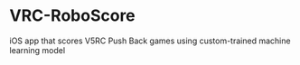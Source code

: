 # VRC-RoboScore
iOS app that scores V5RC Push Back games using custom-trained machine learning model
